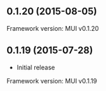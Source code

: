 ## 0.1.20 (2015-08-05)

Framework version: MUI v0.1.20

## 0.1.19 (2015-07-28)

- Initial release

Framework version: MUI v0.1.19